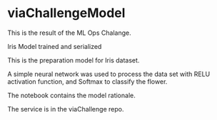 # viaChallengeModel
This is the result of the ML Ops Chalange.

Iris Model trained and serialized

This is the preparation model for Iris dataset.

A simple neural network was used to process the data set with RELU activation function, and Softmax to classify the flower.

The notebook contains the model rationale.

The service is in the viaChallenge repo.

